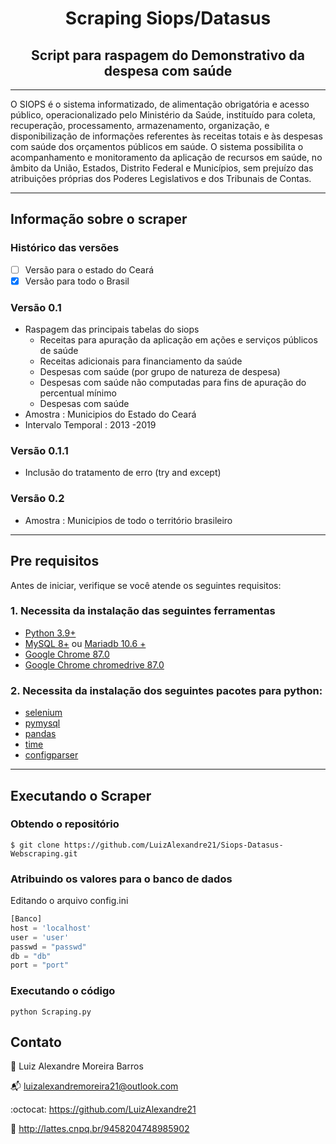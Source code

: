 <h1 align=center> Scraping Siops/Datasus</h1>
<h2 align=center> Script para raspagem do Demonstrativo da despesa com saúde </h2>

--- 

O SIOPS é o sistema informatizado, de alimentação obrigatória e acesso público, operacionalizado pelo Ministério da Saúde, instituído para coleta, recuperação, processamento, armazenamento, organização, e disponibilização de informações referentes às receitas totais e às despesas com saúde dos orçamentos públicos em saúde. O sistema possibilita o acompanhamento e monitoramento da aplicação de recursos em saúde, no âmbito da  União, Estados, Distrito Federal e Municípios, sem prejuízo das atribuições próprias dos Poderes Legislativos e dos Tribunais de Contas.

---
## Informação sobre o scraper 

### Histórico das versões 

- [ ] Versão para o estado do Ceará
- [x] Versão para todo o Brasil 
  
### Versão 0.1 

- Raspagem das principais tabelas do siops 
  - Receitas para apuração da aplicação em ações e serviços públicos de saúde
  - Receitas adicionais para financiamento da saúde	
  - Despesas com saúde (por grupo de natureza de despesa)
  - Despesas com saúde não computadas para fins de apuração do percentual mínimo	
  - Despesas com saúde	
- Amostra : Municipios do Estado do Ceará 
- Intervalo Temporal : 2013 -2019 

### Versão 0.1.1 

- Inclusão do tratamento de erro (try and except)

### Versão 0.2 
- Amostra : Municipios de todo o território brasileiro
---
## Pre requisitos 

Antes de iniciar, verifique se você atende os seguintes requisitos:

### 1. Necessita da instalação das seguintes ferramentas 

- [Python 3.9+](https://www.python.org/downloads/)
- [MySQL 8+](https://www.mysql.com/) ou [Mariadb 10.6 +](https://mariadb.org/)
- [Google Chrome 87.0](https://www.google.com/intl/pt-BR/chrome/) 
- [Google Chrome chromedrive 87.0 ](https://chromedriver.storage.googleapis.com/index.html?path=87.0.4280.88/)

### 2. Necessita da instalação dos seguintes pacotes para python: 


- [selenium](https://selenium-python.readthedocs.io/installation.html)
- [pymysql](https://pypi.org/project/PyMySQL/)
- [pandas](https://pandas.pydata.org/) 
- [time](https://docs.python.org/3/library/time.html) 
- [configparser](https://docs.python.org/3/library/configparser.html)

---

## Executando o Scraper 

### Obtendo o repositório 

```shell
$ git clone https://github.com/LuizAlexandre21/Siops-Datasus-Webscraping.git
```

### Atribuindo os valores para o banco de dados 
Editando o arquivo config.ini 
```python
[Banco]
host = 'localhost'
user = 'user'
passwd = "passwd"
db = "db"
port = "port"
```

### Executando o código 
```shell 
python Scraping.py 
```


## Contato 

:bust_in_silhouette: Luiz Alexandre Moreira Barros 

:mailbox_with_mail:	 luizalexandremoreira21@outlook.com

:octocat: https://github.com/LuizAlexandre21

:notebook_with_decorative_cover: http://lattes.cnpq.br/9458204748985902
